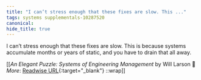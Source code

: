 ```yaml
---
title: "I can’t stress enough that these fixes are slow. This ..."
tags: systems supplementals-10287520
canonical: 
hide_title: true
---
```


I can’t stress enough that these fixes are slow. This is because systems accumulate months or years of static, and you have to drain that all away.


[[<cite>_An Elegant Puzzle: Systems of Engineering Management_</cite> by Will Larson 📕<br>
_More_: [Readwise URL](https://readwise.io/open/417156908){:target="_blank"}
::wrap]]